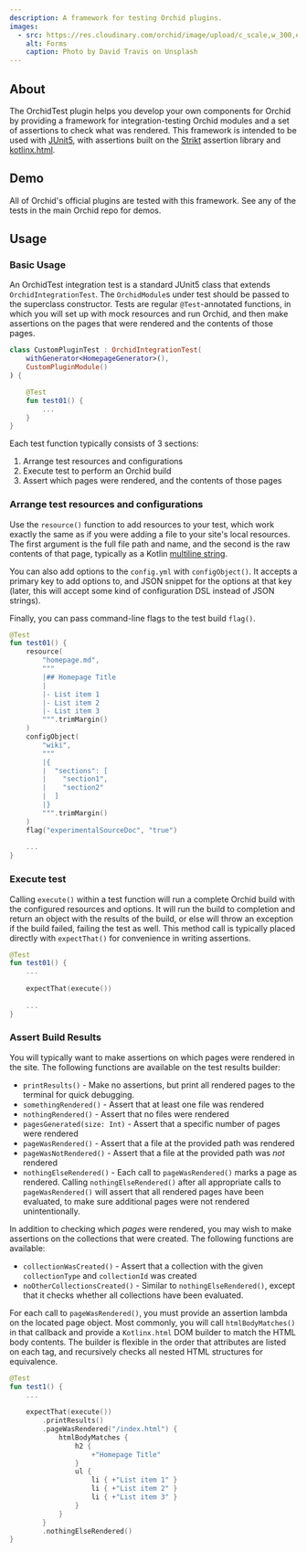 ```yaml
---
description: A framework for testing Orchid plugins.
images:
  - src: https://res.cloudinary.com/orchid/image/upload/c_scale,w_300,e_blur:150/v1573330826/plugins/test.jpg
    alt: Forms
    caption: Photo by David Travis on Unsplash
---
```


## About

The OrchidTest plugin helps you develop your own components for Orchid by providing a framework for integration-testing
Orchid modules and a set of assertions to check what was rendered. This framework is intended to be used with 
[JUnit5](https://junit.org/junit5/docs/current/user-guide/), with assertions built on the [Strikt](https://strikt.io/)
assertion library and [kotlinx.html](https://github.com/Kotlin/kotlinx.html).

## Demo

All of Orchid's official plugins are tested with this framework. See any of the tests in the main Orchid repo for demos.

## Usage

### Basic Usage

An OrchidTest integration test is a standard JUnit5 class that extends `OrchidIntegrationTest`. The `OrchidModule`s 
under test should be passed to the superclass constructor. Tests are regular `@Test`-annotated functions, in which you
will set up with mock resources and run Orchid, and then make assertions on the pages that were rendered and the 
contents of those pages.

```kotlin
class CustomPluginTest : OrchidIntegrationTest(
    withGenerator<HomepageGenerator>(),
    CustomPluginModule()
) {

    @Test
    fun test01() {
        ...
    }
}
```

Each test function typically consists of 3 sections: 

1) Arrange test resources and configurations
2) Execute test to perform an Orchid build
3) Assert which pages were rendered, and the contents of those pages

### Arrange test resources and configurations

Use the `resource()` function to add resources to your test, which work exactly the same as if you were adding a 
file to your site's local resources. The first argument is the full file path and name, and the second is the raw 
contents of that page, typically as a Kotlin 
[multiline string](https://kotlinlang.org/docs/reference/basic-types.html#string-literals).

You can also add options to the `config.yml` with `configObject()`. It accepts a primary key to add options to, and JSON
snippet for the options at that key (later, this will accept some kind of configuration DSL instead of JSON strings).

Finally, you can pass command-line flags to the test build `flag()`.

```kotlin
@Test
fun test01() {
    resource(
        "homepage.md", 
        """
        |## Homepage Title
        |
        |- List item 1
        |- List item 2
        |- List item 3
        """.trimMargin()
    )
    configObject(
        "wiki", 
        """
        |{
        |  "sections": [
        |    "section1", 
        |    "section2"
        |  ]
        |}
        """.trimMargin()
    )
    flag("experimentalSourceDoc", "true")
    
    ...
}
```

### Execute test

Calling `execute()` within a test function will run a complete Orchid build with the configured resources and options. 
It will run the build to completion and return an object with the results of the build, or else will throw an exception
if the build failed, failing the test as well. This method call is typically placed directly with `expectThat()` for 
convenience in writing assertions.

```kotlin
@Test
fun test01() {
    ...
    
    expectThat(execute())
    
    ...
}
```

### Assert Build Results

You will typically want to make assertions on which pages were rendered in the site. The following functions are 
available on the test results builder:

- `printResults()` - Make no assertions, but print all rendered pages to the terminal for quick debugging.
- `somethingRendered()` - Assert that at least one file was rendered
- `nothingRendered()` - Assert that no files were rendered
- `pagesGenerated(size: Int)` - Assert that a specific number of pages were rendered
- `pageWasRendered()` - Assert that a file at the provided path was rendered
- `pageWasNotRendered()` - Assert that a file at the provided path was _not_ rendered
- `nothingElseRendered()` - Each call to `pageWasRendered()` marks a page as rendered. Calling `nothingElseRendered()` 
    after all appropriate calls to `pageWasRendered()` will assert that all rendered pages have been evaluated, to make 
    sure additional pages were not rendered unintentionally.

In addition to checking which _pages_ were rendered, you may wish to make assertions on the collections that were 
created. The following functions are available:

- `collectionWasCreated()` - Assert that a collection with the given `collectionType` and `collectionId` was created
- `noOtherCollectionsCreated()` - Similar to `nothingElseRendered()`, except that it checks whether all collections have
    been evaluated.

For each call to `pageWasRendered()`, you must provide an assertion lambda on the located page object. Most commonly, 
you will call `htmlBodyMatches()` in that callback and provide a `Kotlinx.html` DOM builder to match the HTML body
contents. The builder is flexible in the order that attributes are listed on each tag, and recursively checks all nested
HTML structures for equivalence. 

```kotlin
@Test
fun test1() {
    ...
    
    expectThat(execute())
        .printResults()
        .pageWasRendered("/index.html") {
            htmlBodyMatches {
                h2 {
                    +"Homepage Title"
                }
                ul {
                    li { +"List item 1" }
                    li { +"List item 2" }
                    li { +"List item 3" }
                }
            }
        }
        .nothingElseRendered()
}
```
